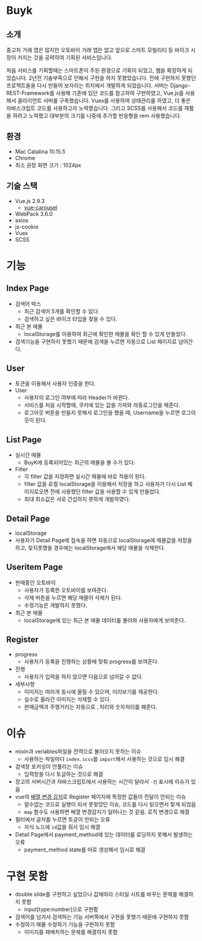 # Buyk

## 소개

중고차 거래 앱은 많지만 오토바이 거래 앱은 없고 앞으로 스마트 모빌리티 등 바이크 시장이 커지는 것을 공략하여 기획된 서비스입니다. 

처음 서비스를 기획할때는 스마트폰이 주된 환경으로 기획이 되었고, 웹을 확장하게 되었습니다. 2년전 기술부족으로 인해서 구현을 하지 못했었습니다. 전에 구현하지 못했던 프로젝트들을 다시 만들어 보자라는 취지에서 개발하게 되었습니다. 서버는 Django-REST-Framework를 사용해 기존에 있던 코드를 참고하여 구현하였고, Vue.js를 사용해서 클라이언트 서버를 구축했습니다. Vuex를 사용하여 상태관리를 하였고, 더 좋은 자바스크립트 코드를 사용하고자 노력했습니다. 그리고 SCSS를 사용해서 코드를 재활용 하려고 노력했고 대부분의 크기를 나중에 추가할 반응형을  rem 사용했습니다.

## 환경

- Mac Catalina 10.15.5
- Chrome 
- 최소 권장 화면 크기 : 1024px

## 기술 스택
- Vue.js 2.9.3
  - [vue-carousel](https://github.com/SSENSE/vue-carousel)
- WebPack 3.6.0
- axios
- js-cookie
- Vuex
- SCSS

# 기능

## Index Page

- 검색어 박스
  - 최근 검색어 5개를 확인할 수 있다.
  - 검색하고 싶은 바이크 타입을 찾을 수 있다.
- 최근 본 매물
  - localStorage를 이용하여 최근에 확인한 매물을 확인 할 수 있게 만들었다.
- 검색기능을 구현하지 못했기 때문에 검색을 누르면 자동으로 List 페이지로 넘어간다.

## User

- 토큰을 이용해서 사용자 인증을 한다.
- User
  - 사용자의 로그인 여부에 따라 Header가 바뀐다.
  - 서비스를 처음 시작할때, 쿠키에 있는 값을 가져와 자동로그인을 해준다.
  - 로그아웃 버튼을 만들지 못해서 로그인을 했을 때, Username을 누르면 로그아웃이 된다.

## List Page

- 실시간 매물
  - BuyK에 등록되어있는 최근의 매물을 볼 수가 있다.
- Filter
  - 각 filter 값을 지정하면 실시간 매물에 바로 적용이 된다.
  - filter 값을 로컬 localStorage을 이용해서 저장을 하고 사용자가 다시 List 페이지로오면 전에 사용했던 filter 값을 사용할 수 있게 만들었다.
  - 최대 최소값은 서로 간섭하지 못하게 개발하였다.

## Detail Page

-  localStorage
  - 사용자가 Detail Page에 접속을 하면 자동으로 localStorage에 매물값을 저장을 하고, 찾지못했을 경우에는 localStorage에서 해당 매물을 삭제한다.

## Useritem Page

- 판매중인 오토바이
  - 사용자가 등록한 오토바이를 보여준다.
  - 삭제 버튼을 누르면 해당 매물이 삭제가 된다.
  - 수정기능은 개발하지 못했다.
- 최근 본 매물
  - localStorage에 있는 최근 본 매물 데이터를 불러와 사용자에게 보여준다.

## Register

- progress
  - 사용자가 등록을 진행하는 상황에 맞춰 progress를 보여준다.
- 진행
  - 사용자가 입력을 하지 않으면 다음으로 넘어갈 수 없다.
- 세부사항
  - 이미지는 여러개 동시에 올릴 수 있으며, 미리보기를 제공한다.
  - 실수로 올라간 이미지는 삭제할 수 있다.
  - 판매금액과 주행거리는 자동으로 `,`처리와 숫자처리를 해준다.

# 이슈
- mixin과 veriables파일을 전역으로 불러오지 못하는 이슈
  - 사용하는 파일마다 `index.scss`를 `import`해서 사용하는 것으로 임시 해결
- 검색창 포커싱이 안풀리는 이슈
  - 입력창을 다시 토글하는 것으로 해결
- 장고의 서버시간과 자바스크립트에서 사용하는 시간이 달라서 `-전` 표시에 이슈가 있음
- vue의 [배열 변경 감지](https://kr.vuejs.org/v2/guide/list.html#%EA%B0%9D%EC%B2%B4-%EB%B3%80%EA%B2%BD-%EA%B0%90%EC%A7%80%EC%97%90-%EA%B4%80%ED%95%9C-%EC%A3%BC%EC%9D%98%EC%82%AC%ED%95%AD)로 Register 페이지에 특정한 값들이 전달이 안되는 이슈
  - 알수없는 코드로 실행이 되서 못찾았던 이슈, 코드를 다시 읽으면서 찾게 되었음
  - `map` 함수도 사용하면 배열 변경감지가 일어나는 것 같음. 로직 변경으로 해결
- 필터에서 글자를 누르면 토글이 안되는 오류
  - 자식 노드에 `id`값을 줘서 임시 해결
- Detail Page에서 payment_method에 있는 데이터를 로딩하지 못해서 발생하는 오류
  - payment_method state를 따로 생성해서 임시로 해결

# 구현 못함
- double slide를 구현하고 싶었으나 값에따라 스타일 시트를 바꾸는 문제를 해결하지 못함
  - input[type:number]으로 구현함
- 검색어를 넘겨서 검색하는 기능 서버쪽에서 구현을 못했기 때문에 구현하지 못함
- 수정하기 매물 수정하기 기능을 구현하지 못함
  - 이미지를 재배치하는 문제를 해결하지 못함

